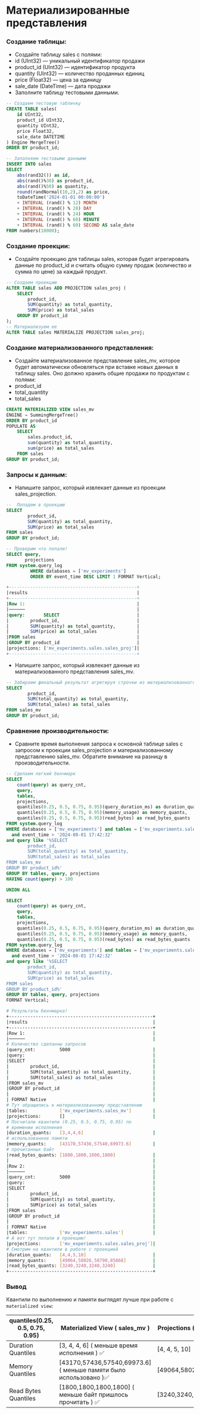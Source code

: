# Материализированные представления
### Создание таблицы:
- Создайте таблицу sales с полями:
- id (UInt32) — уникальный идентификатор продажи
- product_id (UInt32) — идентификатор продукта
- quantity (UInt32) — количество проданных единиц
- price (Float32) — цена за единицу
- sale_date (DateTime) — дата продажи
- Заполните таблицу тестовыми данными.

```sql
-- Создаем тестовую табличку
CREATE TABLE sales(
    id UInt32,
    product_id UInt32,
    quantity UInt32,
    price Float32,
    sale_date DATETIME
) Engine MergeTree()
ORDER BY product_id;

-- Заполняем тестовыми данными
INSERT INTO sales
SELECT
    abs(rand32()) as id,
    abs(rand()%30) as product_id,
    abs(rand()%50) as quantity,
    round(randNormal(10,2),2) as price,
    toDateTime('2024-01-01 00:00:00')
    + INTERVAL (rand() % 12) MONTH
    + INTERVAL (rand() % 28) DAY
    + INTERVAL (rand() % 24) HOUR
    + INTERVAL (rand() % 60) MINUTE
    + INTERVAL (rand() % 60) SECOND AS sale_date
FROM numbers(10000);
```


### Создание проекции:
- Создайте проекцию для таблицы sales, которая будет агрегировать данные по product_id и считать общую сумму продаж (количество и сумма по цене) за каждый продукт.
```sql
-- Создаем проекцию
ALTER TABLE sales ADD PROJECTION sales_proj (
    SELECT
        product_id,
        SUM(quantity) as total_quantity,
        SUM(price) as total_sales
    GROUP BY product_id
);
-- Материализуем ее
ALTER TABLE sales MATERIALIZE PROJECTION sales_proj;
```

### Создание материализованного представления:
- Создайте материализованное представление sales_mv, которое будет автоматически обновляться при вставке новых данных в таблицу sales. Оно должно хранить общие продажи по продуктам с полями:
- product_id
- total_quantity
- total_sales
```sql
CREATE MATERIALIZED VIEW sales_mv
ENGINE = SummingMergeTree()
ORDER BY product_id
POPULATE AS
    SELECT
        sales.product_id,
        sum(quantity) as total_quantity,
        sum(price) as total_sales
    FROM sales
GROUP BY product_id;
```


### Запросы к данным:
- Напишите запрос, который извлекает данные из проекции sales_projection.
```sql
--  Попадем в проекцию
SELECT
        product_id,
        SUM(quantity) as total_quantity,
        SUM(price) as total_sales
FROM sales
GROUP BY product_id;

-- Проверим что попали!
SELECT query,
       projections
FROM system.query_log
         WHERE databases = ['mv_experiments']
         ORDER BY event_time DESC LIMIT 1 FORMAT Vertical;

+------------------------------------------------+
|results                                         |
+------------------------------------------------+
|Row 1:                                          |
|──────                                          |
|query:       SELECT                             |
|        product_id,                             |
|        SUM(quantity) as total_quantity,        |
|        SUM(price) as total_sales               |
|FROM sales                                      |
|GROUP BY product_id                             |
|projections: ['mv_experiments.sales.sales_proj']|
+------------------------------------------------+


```
- Напишите запрос, который извлекает данные из материализованного представления sales_mv.
```sql
-- Забираем финальный результат агрегируя строчки из материализованного представления ( которое отрабатывает на каждый инсерт )
SELECT
        product_id,
        SUM(total_quantity) as total_quantity,
        SUM(total_sales) as total_sales
FROM sales_mv
GROUP BY product_id;
```


### Сравнение производительности:
- Сравните время выполнения запроса к основной таблице sales с запросом к проекции sales_projection и материализованному представлению sales_mv. Обратите внимание на разницу в производительности.
```sql
-- Сделаем легкий бенчмарк
SELECT
    count(query) as query_cnt,
    query,
    tables,
    projections,
    quantiles(0.25, 0.5, 0.75, 0.95)(query_duration_ms) as duration_quants,
    quantiles(0.25, 0.5, 0.75, 0.95)(memory_usage) as memory_quants,
    quantiles(0.25, 0.5, 0.75, 0.95)(read_bytes) as read_bytes_quants
FROM system.query_log
WHERE databases = ['mv_experiments'] and tables = ['mv_experiments.sales_mv'] and type='QueryFinish'
  and event_time > '2024-08-01 17:42:32'
and query like '%SELECT
        product_id,
        SUM(total_quantity) as total_quantity,
        SUM(total_sales) as total_sales
FROM sales_mv
GROUP BY product_id%'
GROUP BY tables, query, projections
HAVING count(query) > 100

UNION ALL

SELECT
    count(query) as query_cnt,
    query,
    tables,
    projections,
    quantiles(0.25, 0.5, 0.75, 0.95)(query_duration_ms) as duration_quants,
    quantiles(0.25, 0.5, 0.75, 0.95)(memory_usage) as memory_quants,
    quantiles(0.25, 0.5, 0.75, 0.95)(read_bytes) as read_bytes_quants
FROM system.query_log
WHERE databases = ['mv_experiments'] and tables = ['mv_experiments.sales'] and type='QueryFinish'
  and event_time > '2024-08-01 17:42:32'
and query like '%SELECT
        product_id,
        SUM(quantity) as total_quantity,
        SUM(price) as total_sales
FROM sales
GROUP BY product_id%'
GROUP BY tables, query, projections
FORMAT Vertical;
```

```bash
# Результаты бенчмарка!
+------------------------------------------------------+
|results                                               |
+------------------------------------------------------+
|Row 1:                                                |
|──────                                                |
# Количество сделанны запросов
|query_cnt:         5000                               | 
|query:                                                |
|SELECT                                                |
|        product_id,                                   |
|        SUM(total_quantity) as total_quantity,        |
|        SUM(total_sales) as total_sales               |
|FROM sales_mv                                         |
|GROUP BY product_id                                   |
|                                                      |
| FORMAT Native                                        |
# Тут обращились к материализованному представлению
|tables:            ['mv_experiments.sales_mv']        |
|projections:       []                                 |
# Посчитали квантили (0.25, 0.5, 0.75, 0.95) по
# времении исполнения
|duration_quants:   [3,4,4,6]                          |
# использованное памяти
|memory_quants:     [43170,57436,57540,69973.6]        |
# прочитанных байт
|read_bytes_quants: [1800,1800,1800,1800]              |
|                                                      |
|Row 2:                                                |
|──────                                                |
|query_cnt:         5000                               |
|query:                                                |
|SELECT                                                |
|        product_id,                                   |
|        SUM(quantity) as total_quantity,              |
|        SUM(price) as total_sales                     |
|FROM sales                                            |
|GROUP BY product_id                                   |
|                                                      |
| FORMAT Native                                        |
|tables:            ['mv_experiments.sales']           |
# А вот тут попали в проекцию!
|projections:       ['mv_experiments.sales.sales_proj']|
# Смотрим на квантили в работе с проекцией
|duration_quants:   [4,4,5,10]                         |
|memory_quants:     [49064,58026,58790,85868]          |
|read_bytes_quants: [3240,3240,3240,3240]              |
+------------------------------------------------------+

```

### Вывод
Квантили по выполнению и памяти выглядят лучше при работе с `materialized view`:    


| quantiles(0.25, 0.5, 0.75, 0.95)  | Materialized View  ( sales_mv )                                  | Projections (sales.sales_proj) |
|-----------------------------------|------------------------------------------------------------------|--------------------------------|
| Duration Quantiles                | [3, 4, 4, 6] ( меньше время исполнения ) ✅                       | [4, 4, 5, 10]                  |
| Memory Quantiles                  | [43170,57436,57540,69973.6] ( меньше памяти было использовано )✅ | [49064,58026,58790,85868]      |
| Read Bytes Quantiles              | [1800,1800,1800,1800] ( меньше байт пришлось прочитать ) ✅       | [3240,3240,3240,3240]          |


